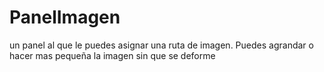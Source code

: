 # PanelImagen
un panel al que le puedes asignar una ruta de imagen. Puedes agrandar o hacer mas pequeña la imagen sin que se deforme
